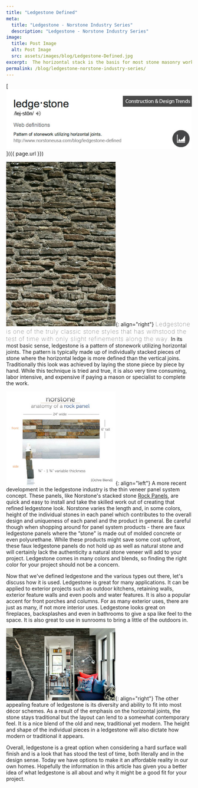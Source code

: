 ```yaml
---
title: "Ledgestone Defined"
meta:
  title: "Ledgestone - Norstone Industry Series"
  description: "Ledgestone - Norstone Industry Series"
image:
  title: Post Image
  alt: Post Image
  src: assets/images/blog/Ledgestone-Defined.jpg
excerpt:  The horizontal stack is the basis for most stone masonry work and is the primary feature of what we call "ledgestone" in today's marketplace. One of the bigger advancements with ledgestone over the past 20 of so years changed the process from a back breaking labor intense process to what most installers today refer to as lick and stick. Come learn more about what ledgestone is and why with today's technology it's more achievable than ever.
permalink: /blog/ledgestone-norstone-industry-series/
---
```


[![Ledgestone defined](/assets/images/blog/Ledgestone-Defined.jpg)]({{ page.url }})

![Ledgestone traditional](/assets/images/blog/Ledgestone---Traditional.jpg){: align="right"} <span style="font-size:16px;font-weight:lighter;letter-spacing:1px">Ledgestone is one of the truly classic stone styles that has withstood the test of time with only slight refinements along the way.</span> In its most basic sense, ledgestone is a pattern of stonework utilizing horizontal joints. The pattern is typically made up of individually stacked pieces of stone where the horizontal ledge is more defined than the vertical joins. Traditionally this look was achieved by laying the stone piece by piece by hand. While this technique is tried and true, it is also very time consuming, labor intensive, and expensive if paying a mason or specialist to complete the work.

![Ledgestone Norstone ochre blend anatomy](/assets/images/blog/Ledgestone---Norstone-Ochre-Blend-Anatomy.jpg){: align="left"} A more recent development in the ledgestone industry is the thin veneer panel system concept. These panels, like Norstone's stacked stone [Rock Panels](/products/stacked-stone-cladding/), are quick and easy to install and take the skilled work out of creating that refined ledgestone look. Norstone varies the length and, in some colors, height of the individual stones in each panel which contributes to the overall design and uniqueness of each panel and the product in general. Be careful though when shopping around for panel system products - there are faux ledgestone panels where the “stone" is made out of molded concrete or even polyurethane. While these products might save some cost upfront, these faux ledgestone panels do not hold up as well as natural stone and will certainly lack the authenticity a natural stone veneer will add to your project. Ledgestone comes in many colors and blends, so finding the right color for your project should not be a concern.

Now that we've defined ledgestone and the various types out there, let's discuss how it is used. Ledgestone is great for many applications. It can be applied to exterior projects such as outdoor kitchens, retaining walls, exterior feature walls and even pools and water features. It is also a popular accent for front porches and columns. For as many exterior uses, there are just as many, if not more interior uses. Ledgestone looks great on fireplaces, backsplashes and even in bathrooms to give a spa like feel to the space. It is also great to use in sunrooms to bring a little of the outdoors in.

![Ledgestone Modern Design](/assets/images/blog/Ledgestone---Modern-Design.jpg){: align="right"} The other appealing feature of ledgestone is its diversity and ability to fit into most décor schemes. As a result of the emphasis on the horizontal joints, the stone stays traditional but the layout can lend to a somewhat contemporary feel. It is a nice blend of the old and new, traditional yet modern. The height and shape of the individual pieces in a ledgestone will also dictate how modern or traditional it appears.

Overall, ledgestone is a great option when considering a hard surface wall finish and is a look that has stood the test of time, both literally and in the design sense. Today we have options to make it an affordable reality in our own homes. Hopefully the information in this article has given you a better idea of what ledgestone is all about and why it might be a good fit for your project.
